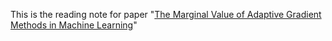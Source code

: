This is the reading note for paper "[The Marginal Value of Adaptive Gradient Methods in Machine Learning](https://papers.nips.cc/paper/7003-the-marginal-value-of-adaptive-gradient-methods-in-machine-learning)" 

